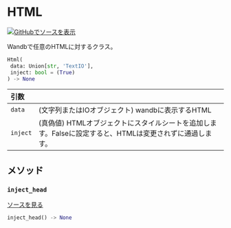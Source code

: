 
# HTML

[![](https://www.tensorflow.org/images/GitHub-Mark-32px.png)GitHubでソースを表示](https://www.github.com/wandb/client/tree/c4726707ed83ebb270a2cf84c4fd17b8684ff699/wandb/sdk/data_types/html.py#L19-L108)

Wandbで任意のHTMLに対するクラス。

```python
Html(
 data: Union[str, 'TextIO'],
 inject: bool = (True)
) -> None
```

| 引数 | |
| :--- | :--- |
| `data` | (文字列またはIOオブジェクト) wandbに表示するHTML |
| `inject` | (真偽値) HTMLオブジェクトにスタイルシートを追加します。Falseに設定すると、HTMLは変更されずに通過します。|

## メソッド

### `inject_head`

[ソースを見る](https://www.github.com/wandb/client/tree/c4726707ed83ebb270a2cf84c4fd17b8684ff699/wandb/sdk/data_types/html.py#L60-L75)

```python
inject_head() -> None
```